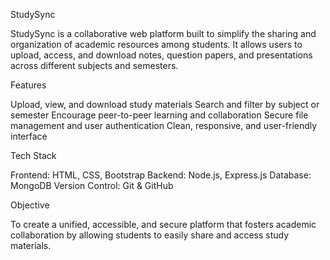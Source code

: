StudySync

StudySync is a collaborative web platform built to simplify the sharing and organization of academic resources among students. It allows users to upload, access, and download notes, question papers, and presentations across different subjects and semesters.

Features

Upload, view, and download study materials
Search and filter by subject or semester
Encourage peer-to-peer learning and collaboration
Secure file management and user authentication
Clean, responsive, and user-friendly interface

Tech Stack

Frontend: HTML, CSS, Bootstrap
Backend: Node.js, Express.js
Database: MongoDB
Version Control: Git & GitHub

Objective

To create a unified, accessible, and secure platform that fosters academic collaboration by allowing students to easily share and access study materials.
